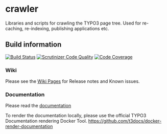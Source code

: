 # crawler
Libraries and scripts for crawling the TYPO3 page tree. Used for re-caching, re-indexing, publishing applications etc.

## Build information
[![Build Status](https://travis-ci.org/AOEpeople/crawler.svg?branch=master)](https://travis-ci.org/AOEpeople/crawler)
[![Scrutinizer Code Quality](https://scrutinizer-ci.com/g/AOEpeople/crawler/badges/quality-score.png?b=master)](https://scrutinizer-ci.com/g/AOEpeople/crawler/?branch=master)
[![Code Coverage](https://scrutinizer-ci.com/g/AOEpeople/crawler/badges/coverage.png?b=master)](https://scrutinizer-ci.com/g/AOEpeople/crawler/?branch=master)

### Wiki
Please see the [Wiki Pages](https://github.com/AOEpeople/crawler/wiki) for Release notes and Known issues.

### Documentation
Please read the [documentation](https://docs.typo3.org/typo3cms/extensions/crawler/)

To render the documentation locally, please use the official TYPO3 Documentation rendering Docker Tool.
<https://github.com/t3docs/docker-render-documentation>
